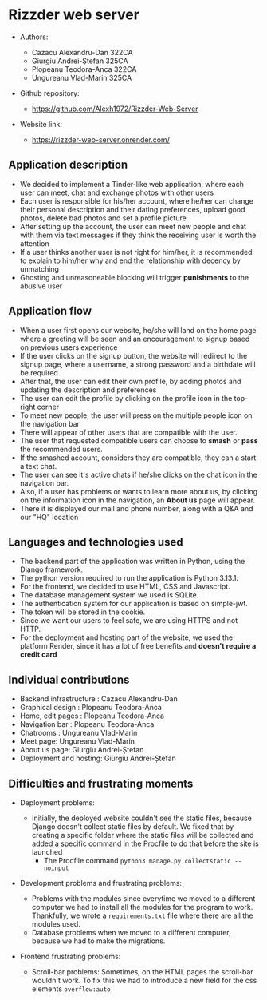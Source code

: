 # Rizzder web server #

* Authors:
  * Cazacu Alexandru-Dan 322CA
  * Giurgiu Andrei-Ștefan 325CA
  * Plopeanu Teodora-Anca 322CA
  * Ungureanu Vlad-Marin 325CA

* Github repository:
  * <https://github.com/Alexh1972/Rizzder-Web-Server>

* Website link:
  * <https://rizzder-web-server.onrender.com/>

## Application description ##

* We decided to implement a Tinder-like web application, where each user can meet, chat and exchange photos with other users
* Each user is responsible for his/her account, where he/her can change their personal description and their dating preferences, upload good photos, delete bad photos and set a profile picture
* After setting up the account, the user can meet new people and chat with them via text messages if they think the receiving user is worth the attention
* If a user thinks another user is not right for him/her, it is recommended to explain to him/her why and end the relationship with decency by unmatching
* Ghosting and unreasoneable blocking will trigger <b>punishments</b> to the abusive user

## Application flow ##

* When a user first opens our website, he/she will land on the home page where a greeting will be seen and an encouragement to signup based on previous users experience
* If the user clicks on the signup button, the website will redirect to the signup page, where a username, a strong password and a birthdate will be required.
* After that, the user can edit their own profile, by adding photos and updating the description and preferences
* The user can edit the profile by clicking on the profile icon in the top-right corner
* To meet new people, the user will press on the multiple people icon on the navigation bar
* There will appear of other users that are compatible with the user.
* The user that requested compatible users can choose to <b>smash</b> or <b>pass</b> the recommended users.
* If the smashed account, considers they are compatible, they can a start a text chat.
* The user can see it's active chats if he/she clicks on the chat icon in the navigation bar.
* Also, if a user has problems or wants to learn more about us, by clicking on the information icon in the navigation, an <b>About us</b> page will appear.
* There it is displayed our mail and phone number, along with a Q&A and our "HQ" location

## Languages and technologies used ##

* The backend part of the application was written in Python, using the Django framework.
* The python version required to run the application is Python 3.13.1.
* For the frontend, we decided to use HTML, CSS and Javascript.
* The database management system we used is SQLite.
* The authentication system for our application is based on simple-jwt.
* The token will be stored in the cookie.
* Since we want our users to feel safe, we are using HTTPS and not HTTP.
* For the deployment and hosting part of the website, we used the platform Render, since it has a lot of free benefits and <b>doesn't require a credit card</b>

## Individual contributions ##

* Backend infrastructure : Cazacu Alexandru-Dan
* Graphical design : Plopeanu Teodora-Anca
* Home, edit pages : Plopeanu Teodora-Anca
* Navigation bar : Plopeanu Teodora-Anca
* Chatrooms : Ungureanu Vlad-Marin
* Meet page: Ungureanu Vlad-Marin
* About us page: Giurgiu Andrei-Ștefan
* Deployment and hosting: Giurgiu Andrei-Ștefan

## Difficulties and frustrating moments ##

* Deployment problems: 
  * Initially, the deployed website couldn't see the static files, because Django doesn't collect static files by default. We fixed that by creating a specific folder where the static files will be collected and added a specific command in the Procfile to do that before the site is launched
    * The Procfile command `python3 manage.py collectstatic --noinput`

* Development problems and frustrating problems: 
  * Problems with the modules since everytime we moved to a different computer we had to install all the modules for the program to work. Thankfully, we wrote a `requirements.txt` file where there are all the modules used.
  * Database problems when we moved to a different computer, because we had to make the migrations.

* Frontend frustrating problems:
  * Scroll-bar problems: Sometimes, on the HTML pages the scroll-bar wouldn't work. To fix this we had to introduce a new field for the css elements `overflow:auto`

